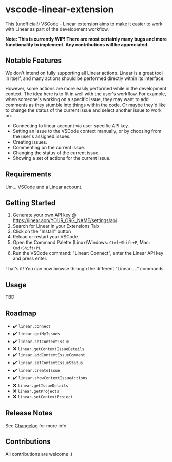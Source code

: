 # vscode-linear-extension

This (unofficial!) VSCode - Linear extension aims to make it easier to work with Linear as part of the development workflow.

**Note: This is currently WIP! There are most certainly many bugs and more functionality to implement. Any contributions will be appreciated.**

## Notable Features

We don't intend on fully supporting all Linear actions. Linear is a great tool in itself, and many actions should be performed directly within its interface.

However, some actions are more easily performed while in the development context. The idea here is to fit in well with the user's workflow.
For example, when someone's working on a specific issue, they may want to add comments as they stumble into things within the code.
Or maybe they'd like to change the status of the current issue and select another issue to work on.

* Connecting to linear account via user-specific API key.
* Setting an issue to the VSCode context manually, or by choosing from the user's assigned issues.
* Creating issues.
* Commenting on the current issue.
* Changing the status of the current issue.
* Showing a set of actions for the current issue.

## Requirements

Um... [VSCode](https://code.visualstudio.com/) and a [Linear](https://linear.app/) account.


## Getting Started

1. Generate your own API key @ https://linear.app/YOUR_ORG_NAME/settings/api
1. Search for Linear in your Extensions Tab
1. Click on the "Install" button
1. Reload or restart your VSCode
1. Open the Command Palette (Linux/Windows: `Ctrl+Shift+P`, Mac: `Cmd+Shift+P`).
1. Run the VSCode command: "Linear: Connect", enter the Linear API key and press enter.

That's it! You can now browse through the different "Linear: ..." commands.

## Usage

TBD

## Roadmap
- ✔️ `linear.connect`
- ✔️ `linear.getMyIssues`
- ✔️ `linear.setContextIssue`
- ❌ `linear.getContextIssueDetails`
- ✔️ `linear.addContextIssueComment`
- ✔️ `linear.setContextIssueStatus`
- ✔️ `linear.createIssue`
- ✔️ `linear.showContextIssueActions`
- ❌ `linear.getIssueDetails`
- ❌ `linear.getProjects`
- ❌ `linear.setContextProject`

## Release Notes

See [Changelog](https://github.com/strigo/vscode-linear-extension/blob/master/CHANGELOG.md) for more info.

## Contributions

All contributions are welcome :)
